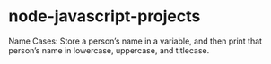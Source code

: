 # node-javascript-projects

Name Cases: Store a person’s name in a variable, and then print that person’s name in lowercase, uppercase, and titlecase.
